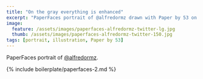 ```yaml
---
title: "On the gray everything is enhanced"
excerpt: "PaperFaces portrait of @alfredormz drawn with Paper by 53 on an iPad."
image: 
  feature: /assets/images/paperfaces-alfredormz-twitter-lg.jpg
  thumb: /assets/images/paperfaces-alfredormz-twitter-150.jpg
tags: [portrait, illustration, Paper by 53]
---
```


PaperFaces portrait of [@alfredormz](http://twitter.com/alfredormz).

{% include boilerplate/paperfaces-2.md %}